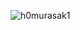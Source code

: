 <p><img align="left" src="https://github-readme-stats.vercel.app/api/top-langs?username=h0murasak1&show_icons=true&locale=en&layout=compact" alt="h0murasak1" /></p>
